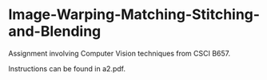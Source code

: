 # Image-Warping-Matching-Stitching-and-Blending
Assignment involving Computer Vision techniques from CSCI B657.

Instructions can be found in a2.pdf.
